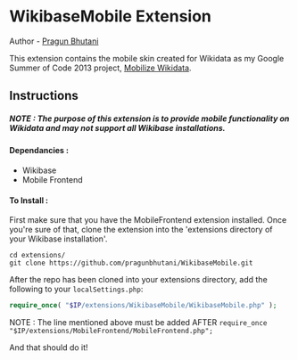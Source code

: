 # WikibaseMobile Extension

Author - [Pragun Bhutani](http://pragunbhutani.in)

This extension contains the mobile skin created for Wikidata as my Google Summer of Code 2013 project,
[Mobilize Wikidata](http://www.mediawiki.org/wiki/User:Pragunbhutani/GSoC_2013_Proposal).

## Instructions

##### NOTE : The purpose of this extension is to provide mobile functionality on Wikidata and may not support all Wikibase installations.

#### Dependancies :
- Wikibase
- Mobile Frontend

#### To Install :
First make sure that you have the MobileFrontend extension installed.
Once you're sure of that, clone the extension into the 'extensions directory of your Wikibase installation'.

```
cd extensions/
git clone https://github.com/pragunbhutani/WikibaseMobile.git
```

After the repo has been cloned into your extensions directory, add the following to your `localSettings.php`:

```php
require_once( "$IP/extensions/WikibaseMobile/WikibaseMobile.php" );
```

NOTE : The line mentioned above must be added AFTER `require_once "$IP/extensions/MobileFrontend/MobileFrontend.php";`

And that should do it!
